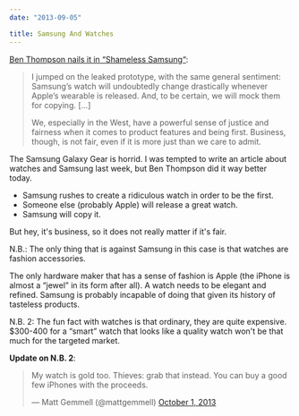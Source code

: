 ```yaml
---
date: "2013-09-05"

title: Samsung And Watches
---
```


[Ben Thompson nails it in “Shameless Samsung“](http://stratechery.com/2013/shameless-samsung/):

> I jumped on the leaked prototype, with the same general sentiment: Samsung’s watch will undoubtedly change drastically whenever Apple’s wearable is released. And, to be certain, we will mock them for copying. […]
>
> We, especially in the West, have a powerful sense of justice and fairness when it comes to product features and being first. Business, though, is not fair, even if it is more just than we care to admit.

The Samsung Galaxy Gear is horrid. I was tempted to write an article about watches and Samsung last week, but Ben Thompson did it way better today.

* Samsung rushes to create a ridiculous watch in order to be the first.
* Someone else (probably Apple) will release a great watch.
* Samsung will copy it.

But hey, it's business, so it does not really matter if it's fair.

N.B.: The only thing that is against Samsung in this case is that watches are fashion accessories.

The only hardware maker that has a sense of fashion is Apple (the iPhone is almost a “jewel” in its form after all). A watch needs to be elegant and refined. Samsung is probably incapable of doing that given its history of tasteless products.

N.B. 2: The fun fact with watches is that ordinary, they are quite expensive. $300-400 for a “smart” watch that looks like a quality watch won't be that much for the targeted market.

**Update on N.B. 2**:

<blockquote class="twitter-tweet">
<p>My watch is gold too. Thieves: grab that instead. You can buy a good few iPhones with the proceeds.</p>&mdash; Matt Gemmell (@mattgemmell) <a href="https://twitter.com/mattgemmell/statuses/385121349712490497">October 1, 2013</a>
</blockquote>
